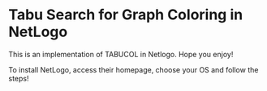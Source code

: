 # Tabu Search for Graph Coloring in NetLogo
This is an implementation of TABUCOL in Netlogo. Hope you enjoy!

To install NetLogo, access their homepage, choose your OS and follow the steps!
